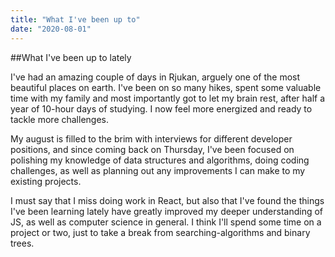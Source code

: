 ```yaml
---
title: "What I've been up to"
date: "2020-08-01"
---
```


##What I've been up to lately

I've had an amazing couple of days in Rjukan, arguely one of the most beautiful places on earth. I've been on so many hikes, spent some valuable time with my family and most importantly got to let my brain rest, after half a year of 10-hour days of studying. I now feel more energized and ready to tackle more challenges. 

My august is filled to the brim with interviews for different developer positions, and since coming back on Thursday, I've been focused on polishing my knowledge of data structures and algorithms, doing coding challenges, as well as planning out any improvements I can make to my existing projects. 

I must say that I miss doing work in React, but also that I've found the things I've been learning lately have greatly improved my deeper understanding of JS, as well as computer science in general. I think I'll spend some time on a project or two, just to take a break from searching-algorithms and binary trees. 